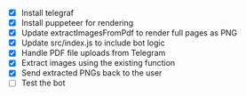 - [x] Install telegraf
- [x] Install puppeteer for rendering
- [x] Update extractImagesFromPdf to render full pages as PNG
- [x] Update src/index.js to include bot logic
- [x] Handle PDF file uploads from Telegram
- [x] Extract images using the existing function
- [x] Send extracted PNGs back to the user
- [ ] Test the bot
